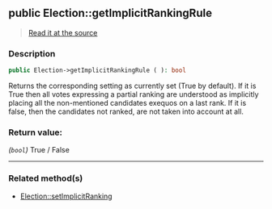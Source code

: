 ## public Election::getImplicitRankingRule

> [Read it at the source](https://github.com/julien-boudry/Condorcet/blob/master/src/Election.php#L309)

### Description    

```php
public Election->getImplicitRankingRule ( ): bool
```

Returns the corresponding setting as currently set (True by default).
If it is True then all votes expressing a partial ranking are understood as implicitly placing all the non-mentioned candidates exequos on a last rank.
If it is false, then the candidates not ranked, are not taken into account at all.
    

### Return value:   

*(`bool`)* True / False


---------------------------------------

### Related method(s)      

* [Election::setImplicitRanking](/Docs/ApiReferences/Election%20Class/public%20Election--setImplicitRanking.md)    
